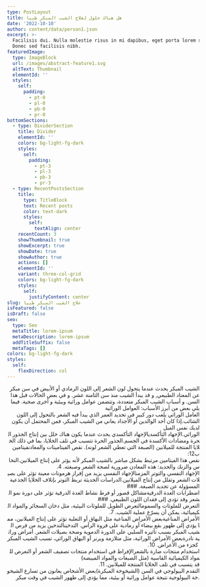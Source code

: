 ```yaml
---
type: PostLayout
title: هل هناك حلول لعلاج الشيب المبكر طبيا
date: '2022-10-10'
author: content/data/person1.json
excerpt: >-
  Facilisis dui. Nulla molestie risus in mi dapibus, eget porta lorem semper.
  Donec sed facilisis nibh.
featuredImage:
  type: ImageBlock
  url: /images/abstract-feature1.svg
  altText: Thumbnail
  elementId: ''
  styles:
    self:
      padding:
        - pt-0
        - pl-0
        - pb-0
        - pr-0
bottomSections:
  - type: DividerSection
    title: Divider
    elementId: ''
    colors: bg-light-fg-dark
    styles:
      self:
        padding:
          - pt-3
          - pl-3
          - pb-3
          - pr-3
  - type: RecentPostsSection
    title:
      type: TitleBlock
      text: Recent posts
      color: text-dark
      styles:
        self:
          textAlign: center
    recentCount: 3
    showThumbnail: true
    showExcerpt: true
    showDate: true
    showAuthor: true
    actions: []
    elementId: ''
    variant: three-col-grid
    colors: bg-light-fg-dark
    styles:
      self:
        justifyContent: center
slug: علاج الشيب المبكر طبيا
isFeatured: false
isDraft: false
seo:
  type: Seo
  metaTitle: lorem-ipsum
  metaDescription: lorem-ipsum
  addTitleSuffix: false
  metaTags: []
colors: bg-light-fg-dark
styles:
  self:
    flexDirection: col
---
```

<div style="text-align: right">الشيب المبكر يحدث عندما يتحول لون الشعر إلى اللون الرمادي أو الأبيض في سن مبكر عن المعتاد الطبيعي, و قد يبدأ الشيب منذ سن الثامنة عشر. و في بعض الحالات قبل هذا السن. و أسباب الشيب المبكر متعددة، وتتضمن عوامل وراثية وبيئية و أخرى صحية. فيما يلي بعض من أبرز الأسباب: العوامل الوراثية</div>

<div style="text-align: right">العامل الوراثي يلعب دور كبير في تحديد العمر الذي يبدأ فيه الشعر بالتحول إلى اللون الشائب.إذا كان أحد الوالدين أو الأجداد يعاني من الشيب المبكر، فمن المحتمل أن يكون لديك نفس الميل الوراثي.الإجهاد التأكسديالإجهاد التأكسدي يحدث عندما يكون هناك خلل بين إنتاج الجذور الحرة ومضادات الأكسدة في الجسم.الجذور الحرة تتسبب في تلف الخلايا، بما في ذلك الخلايا المنتجة للميلانين (الصبغة التي تعطي الشعر لونه). نقص الفيتامينات والمعادنفيتامين ب12: نقص هذا الفيتامين مرتبط بشكل مباشر بالشيب المبكر لأنه يؤثر على إنتاج الميلانين.النحاس والزنك والحديد: هذه المعادن ضرورية لصحة الشعر وصبغته. 4. الإجهاد النفسي والتوتر المزمنالإجهاد النفسي يزيد من إفراز هرمونات معينة تؤثر على بصيلات الشعر وتقلل من إنتاج الميلانين.الدراسات الحديثة تربط التوتر بإتلاف الخلايا الجذعية المسؤولة عن تجديد الصبغة. ### اضطرابات الغدة الدرقيةمشاكل قصور أو فرط نشاط الغدة الدرقية تؤثر على دورة نمو الشعر وقد تؤدي إلى فقدان اللون الطبيعي. ### التعرض للملوثات والسمومالتعرض الطويل للملوثات البيئية، مثل دخان السجائر والمواد الكيميائية، يمكن أن يسرّع عملية الشيب. 7. الأمراض المناعيةبعض الأمراض المناعية مثل البهاق أو الثعلبة تؤثر على إنتاج الميلانين، مما يؤدي إلى ظهور بقع بيضاء أو رمادية على فروة الرأس. التدخينالتدخين يزيد من فرص الشيب المبكر بسبب تأثيره السلبي على الدورة الدموية وصحة بصيلات الشعر. أمراض وراثية نادرةبعض الأمراض الوراثية، مثل متلازمة ويرنر أو البهاق الوراثي، تسبب الشيب المبكر كجزء من الأعراض. 10. استخدام منتجات ضارة بالشعرالإفراط في استخدام منتجات تصفيف الشعر أو التعرض للمواد الكيميائية القاسية (مثل الصبغات والمواد المبيضة) قد يتسبب في تلف الخلايا المنتجة للميلانين. 11. التقدم البيولوجي في السن (الشيخوخة المبكرة)بعض الأشخاص يعانون من تسارع الشيخوخة البيولوجية نتيجة عوامل وراثية أو بيئية، مما يؤدي إلى ظهور الشيب في وقت مبكر.</div>

